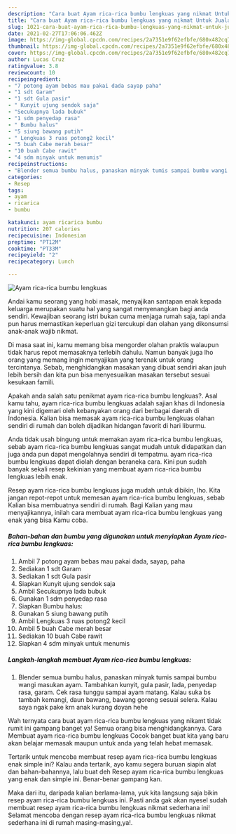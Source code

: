 ```yaml
---
description: "Cara buat Ayam rica-rica bumbu lengkuas yang nikmat Untuk Jualan"
title: "Cara buat Ayam rica-rica bumbu lengkuas yang nikmat Untuk Jualan"
slug: 1021-cara-buat-ayam-rica-rica-bumbu-lengkuas-yang-nikmat-untuk-jualan
date: 2021-02-27T17:06:06.462Z
image: https://img-global.cpcdn.com/recipes/2a7351e9f62efbfe/680x482cq70/ayam-rica-rica-bumbu-lengkuas-foto-resep-utama.jpg
thumbnail: https://img-global.cpcdn.com/recipes/2a7351e9f62efbfe/680x482cq70/ayam-rica-rica-bumbu-lengkuas-foto-resep-utama.jpg
cover: https://img-global.cpcdn.com/recipes/2a7351e9f62efbfe/680x482cq70/ayam-rica-rica-bumbu-lengkuas-foto-resep-utama.jpg
author: Lucas Cruz
ratingvalue: 3.8
reviewcount: 10
recipeingredient:
- "7 potong ayam bebas mau pakai dada sayap paha"
- "1 sdt Garam"
- "1 sdt Gula pasir"
- " Kunyit ujung sendok saja"
- "Secukupnya lada bubuk"
- "1 sdm penyedap rasa"
- " Bumbu halus"
- "5 siung bawang putih"
- " Lengkuas 3 ruas potong2 kecil"
- "5 buah Cabe merah besar"
- "10 buah Cabe rawit"
- "4 sdm minyak untuk menumis"
recipeinstructions:
- "Blender semua bumbu halus, panaskan minyak tumis sampai bumbu wangi masukan ayam. Tambahkan kunyit, gula pasir, lada, penyedap rasa, garam. Cek rasa tunggu sampai ayam matang. Kalau suka bs tambah kemangi, daun bawang, bawang goreng sesuai selera. Kalau saya ngak pake krn anak kurang doyan hehe"
categories:
- Resep
tags:
- ayam
- ricarica
- bumbu

katakunci: ayam ricarica bumbu 
nutrition: 207 calories
recipecuisine: Indonesian
preptime: "PT12M"
cooktime: "PT33M"
recipeyield: "2"
recipecategory: Lunch

---
```



![Ayam rica-rica bumbu lengkuas](https://img-global.cpcdn.com/recipes/2a7351e9f62efbfe/680x482cq70/ayam-rica-rica-bumbu-lengkuas-foto-resep-utama.jpg)

Andai kamu seorang yang hobi masak, menyajikan santapan enak kepada keluarga merupakan suatu hal yang sangat menyenangkan bagi anda sendiri. Kewajiban seorang istri bukan cuma menjaga rumah saja, tapi anda pun harus memastikan keperluan gizi tercukupi dan olahan yang dikonsumsi anak-anak wajib nikmat.

Di masa  saat ini, kamu memang bisa mengorder olahan praktis walaupun tidak harus repot memasaknya terlebih dahulu. Namun banyak juga lho orang yang memang ingin menyajikan yang terenak untuk orang tercintanya. Sebab, menghidangkan masakan yang dibuat sendiri akan jauh lebih bersih dan kita pun bisa menyesuaikan masakan tersebut sesuai kesukaan famili. 



Apakah anda salah satu penikmat ayam rica-rica bumbu lengkuas?. Asal kamu tahu, ayam rica-rica bumbu lengkuas adalah sajian khas di Indonesia yang kini digemari oleh kebanyakan orang dari berbagai daerah di Indonesia. Kalian bisa memasak ayam rica-rica bumbu lengkuas olahan sendiri di rumah dan boleh dijadikan hidangan favorit di hari liburmu.

Anda tidak usah bingung untuk memakan ayam rica-rica bumbu lengkuas, sebab ayam rica-rica bumbu lengkuas sangat mudah untuk didapatkan dan juga anda pun dapat mengolahnya sendiri di tempatmu. ayam rica-rica bumbu lengkuas dapat diolah dengan beraneka cara. Kini pun sudah banyak sekali resep kekinian yang membuat ayam rica-rica bumbu lengkuas lebih enak.

Resep ayam rica-rica bumbu lengkuas juga mudah untuk dibikin, lho. Kita jangan repot-repot untuk memesan ayam rica-rica bumbu lengkuas, sebab Kalian bisa membuatnya sendiri di rumah. Bagi Kalian yang mau menyajikannya, inilah cara membuat ayam rica-rica bumbu lengkuas yang enak yang bisa Kamu coba.

<!--inarticleads1-->

##### Bahan-bahan dan bumbu yang digunakan untuk menyiapkan Ayam rica-rica bumbu lengkuas:

1. Ambil 7 potong ayam bebas mau pakai dada, sayap, paha
1. Sediakan 1 sdt Garam
1. Sediakan 1 sdt Gula pasir
1. Siapkan  Kunyit ujung sendok saja
1. Ambil Secukupnya lada bubuk
1. Gunakan 1 sdm penyedap rasa
1. Siapkan  Bumbu halus:
1. Gunakan 5 siung bawang putih
1. Ambil  Lengkuas 3 ruas potong2 kecil
1. Ambil 5 buah Cabe merah besar
1. Sediakan 10 buah Cabe rawit
1. Siapkan 4 sdm minyak untuk menumis




<!--inarticleads2-->

##### Langkah-langkah membuat Ayam rica-rica bumbu lengkuas:

1. Blender semua bumbu halus, panaskan minyak tumis sampai bumbu wangi masukan ayam. Tambahkan kunyit, gula pasir, lada, penyedap rasa, garam. Cek rasa tunggu sampai ayam matang. Kalau suka bs tambah kemangi, daun bawang, bawang goreng sesuai selera. Kalau saya ngak pake krn anak kurang doyan hehe




Wah ternyata cara buat ayam rica-rica bumbu lengkuas yang nikamt tidak rumit ini gampang banget ya! Semua orang bisa menghidangkannya. Cara Membuat ayam rica-rica bumbu lengkuas Cocok banget buat kita yang baru akan belajar memasak maupun untuk anda yang telah hebat memasak.

Tertarik untuk mencoba membuat resep ayam rica-rica bumbu lengkuas enak simple ini? Kalau anda tertarik, ayo kamu segera buruan siapin alat dan bahan-bahannya, lalu buat deh Resep ayam rica-rica bumbu lengkuas yang enak dan simple ini. Benar-benar gampang kan. 

Maka dari itu, daripada kalian berlama-lama, yuk kita langsung saja bikin resep ayam rica-rica bumbu lengkuas ini. Pasti anda gak akan nyesel sudah membuat resep ayam rica-rica bumbu lengkuas nikmat sederhana ini! Selamat mencoba dengan resep ayam rica-rica bumbu lengkuas nikmat sederhana ini di rumah masing-masing,ya!.

